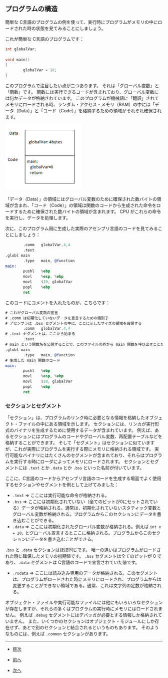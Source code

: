 ## プログラムの構造

簡単な C言語のプログラムの例を使って、実行時にプログラムがメモリの中にロードされた時の状態を見てみることにしましょう。

これが簡単な C言語のプログラムです：

```C
int globalVar;

void main()
{
        globalVar = 10;
}

```

このプログラムで注目したい点が二つあります。
それは「グローバル変数」と「関数」です。
関数には実行できるコードが含まれており、グローバル変数には何かデータが格納されています。
このプログラムが機械語に「翻訳」されてメモリにロードされる時、ランダム・アクセス・メモリ（RAM）の中には「データ（Data）」と「コード（Code）」を格納するための領域がそれぞれ確保されます。

![](images/programstructure.png)

「データ（Data）」の領域にはグローバル変数のために確保された数バイトの領域が含まれ、「コード（Code）」の領域は関数のコードから生成された命令をロードするために確保された数バイトの領域が含まれます。
CPU がこれらの命令を実行し、データを処理します。

次に、このプログラム用に生成した実際のアセンブリ言語のコードを見てみることにしましょう：

```asm
        .comm   globalVar,4,4
        .text
.globl main
        .type   main, @function
main:
        pushl   %ebp
        movl    %esp, %ebp
        movl    $10, globalVar
        popl    %ebp
        ret
```

このコードにコメントを入れたものが、こちらです：

```asm
# これがグローバル変数の宣言
# .comm は初期化していないデータを宣言するための識別子
# アセンブラは .bss セグメントの中に、ここに示したサイズの領域を確保する
        .comm   globalVar,4,4
# .text セグメントは、ここから始まる
        .text
# main という関数名を公開することで、このファイルの外から main 関数を呼び出すことができる
.globl main
        .type   main, @function
# 生成した main 関数のコード
main:
        pushl   %ebp
        movl    %esp, %ebp
        movl    $10, globalVar
        popl    %ebp
        ret
```

### セクションとセグメント

「セクション」は、プログラムのリンク時に必要となる情報を格納したオブジェクト・ファイルの中にある領域を示します。
セクションには、リンカが実行形式のバイナリを生成するために使用するデータが含まれています。
例えば、あるセクションにはプログラムのコードやグローバル変数、再配置テーブルなどを格納することができます。
そして「セグメント」はセクションに似ていますが、これが実際にプログラムを実行する際にメモリに格納される領域です。
実行可能なバイナリにはたくさんのセグメントが含まれており、それらはプログラムを実行する時にローダによってメモリにロードされます。
セクションとセグメントには ``.text`` とか ``.data`` とか ``.bss`` といった名前が付いています。

ここに、C言語のコードからアセンブリ言語のコードを生成する場面でよく使用するセクションやセグメントを例として上げてみました：
* ``.text`` => ここには実行可能な命令が格納される。
* ``.bss`` => ここには初期化されていない（全てのビットが0にセットされている）データが格納される。通常は、初期化されていないスタティック変数とグローバル変数が格納される。プログラムからこのセクションにデータを書き込むことができる。
* ``.data`` => ここには初期化されたグローバル変数が格納される。例えば ``int x = 20;`` とグローバル宣言するとここに格納される。プログラムからこのセクションにデータを書き込むことができる。

``.bss`` と ``.data`` セクションはほぼ同じです。
唯一の違いはプログラムがロードされた時に確保したメモリの初期値です。
``.bss`` セグメントは全てのビットが 0 であり、``.data`` セグメントは C言語のコードで宣言されていた値です。

* ``.rodata`` => ここには読み込み専用のデータが格納される。このセグメントは、プログラムがロードされた時にメモリにロードされ、プログラムからは変更することができない領域である。通常、これは文字列の定数が格納される。

オブジェクト・ファイルや実行可能なファイルには他にもいろいろなセクションが存在しますが、それらの多くはプログラムの実行時にメモリにはロードされません。
例えば ``.debug`` セグメントにはデバッガが必要とする情報しか格納されていません。
また、いくつかのセクションはオブジェクト・モジュールにしか存在せず、あとで別のセクションと結合されるというものもあります。
そのようなものには、例えば ``.common`` セクションがあります。

---

* [目次](/SUMMARY.md#C言語インターナル)

* [前へ](/ch01-01-introduction.md#はじめに)

* [次へ](/ch03-01-stack-and-local-variables.md#スタックとローカル変数)

